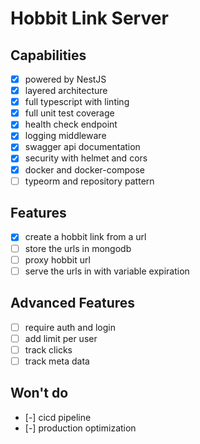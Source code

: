 # Hobbit Link Server

## Capabilities
- [x] powered by NestJS
- [x] layered architecture
- [x] full typescript with linting
- [x] full unit test coverage
- [x] health check endpoint
- [x] logging middleware
- [x] swagger api documentation
- [x] security with helmet and cors
- [x] docker and docker-compose
- [ ] typeorm and repository pattern

## Features
- [x] create a hobbit link from a url
- [ ] store the urls in mongodb
- [ ] proxy hobbit url
- [ ] serve the urls in with variable expiration

## Advanced Features
- [ ] require auth and login
- [ ] add limit per user
- [ ] track clicks 
- [ ] track meta data

## Won't do
- [-] cicd pipeline
- [-] production optimization
